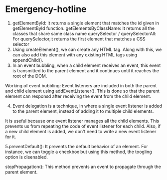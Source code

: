 # Emergency-hotline

1. getElementById: It returns a single element that matches the id given in getElementById function.
    getElementsByClassName: It returns all the classes that share same class name
    querySelector / querySelectorAll: For querySelector,it returns the first element that matches a CSS selector
2. Using createElement(), we can create any HTML tag. Along with this, we can also add this element with any existing HTML tags using appendChild().
3. In an event bubbling, when a child element receives an event, this event is transmitted to the parent element and it continues until it reaches the root of the DOM.

Working of event bubbling: Event listeners are included in both the parent and child element using addEventListener(). This is done so that the parent element can responsd after receiving the event from the child element.

4. Event delegation is a technique, in where a single event listener is added to the parent element, instead of adding it to multiple child elements.

It is useful because one event listener manages all the child elements. This prevents us from repeating  the code of event listener for each child. Also, if a new child element is added, we don't need to write a new event listener for it.

5.preventDefault(): It prevents the default behavior of an element. For instance, we can toggle a checkbox but using this method, the toogling option is disenabled.

stopPropagation(): This method prevents an event to propagate through the parent element. 